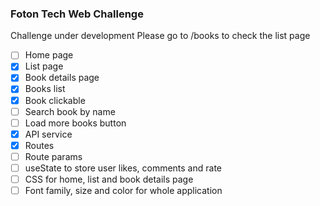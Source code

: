### Foton Tech Web Challenge

Challenge under development
Please go to /books to check the list page

- [ ] Home page
- [x] List page
- [x] Book details page
- [x] Books list
- [x] Book clickable
- [ ] Search book by name
- [ ] Load more books button
- [x] API service
- [x] Routes
- [ ] Route params
- [ ] useState to store user likes, comments and rate
- [ ] CSS for home, list and book details page
- [ ] Font family, size and color for whole application
